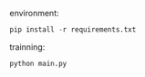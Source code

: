 environment:
~~~python
pip install -r requirements.txt
~~~
trainning:
~~~python
python main.py
~~~


